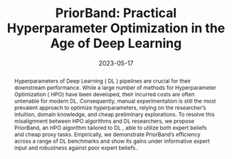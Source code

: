 ---
title: "PriorBand: Practical Hyperparameter Optimization in the Age of Deep Learning"
date: 2023-05-17
publishDate: 2023-05-17
authors: ["Neeratyoy Mallik", "Eddie Bergman", "**Carl Hvarfner**", "Danny Stoll", "Maciej Janowski", "Marius Lindauer", "Luigi Nardi", "Frank Hutter"]
publication_types: ["1"]
abstract: "Hyperparameters of Deep Learning ( DL ) pipelines are crucial for their downstream performance. While a large number of methods for Hyperparameter Optimization ( HPO) have been developed, their incurred costs are often untenable for modern DL. Consequently, manual experimentation is still the most prevalent approach to optimize hyperparameters, relying on the researcher’s intuition, domain knowledge, and cheap preliminary explorations. To resolve this misalignment between HPO algorithms and DL researchers, we propose PriorBand, an HPO algorithm tailored to DL , able to utilize both expert beliefs and cheap proxy tasks. Empirically, we demonstrate PriorBand’s efficiency across a range of DL benchmarks and show its gains under informative expert input and robustness against poor expert beliefs.."
featured: true
publication: "37th Conference on Neural Information Processing Systems (NeurIPS), 2023."
links:
  - icon_pack: fas
    icon: scroll
    name: Link
    url: 'https://arxiv.org/abs/2204.11051'
---